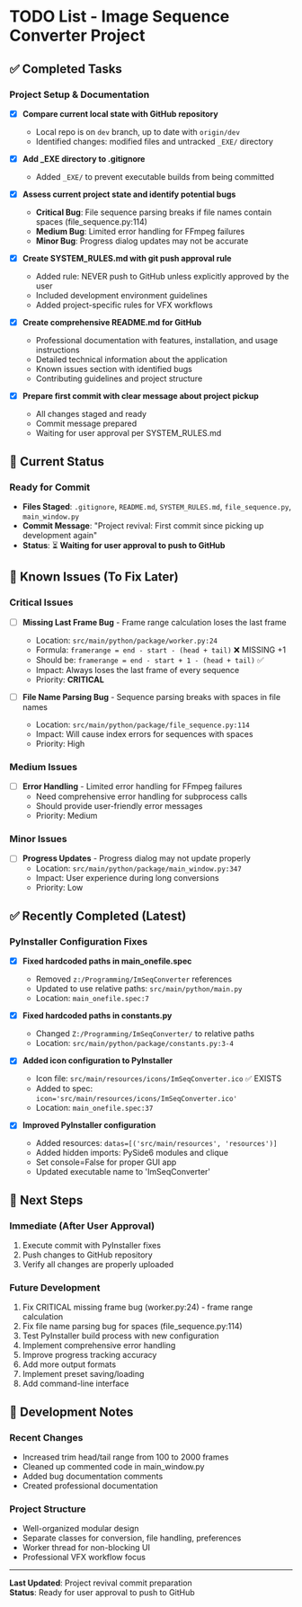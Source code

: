 # TODO List - Image Sequence Converter Project

## ✅ Completed Tasks

### Project Setup & Documentation
- [x] **Compare current local state with GitHub repository**
  - Local repo is on `dev` branch, up to date with `origin/dev`
  - Identified changes: modified files and untracked `_EXE/` directory

- [x] **Add _EXE directory to .gitignore**
  - Added `_EXE/` to prevent executable builds from being committed

- [x] **Assess current project state and identify potential bugs**
  - **Critical Bug**: File sequence parsing breaks if file names contain spaces (file_sequence.py:114)
  - **Medium Bug**: Limited error handling for FFmpeg failures
  - **Minor Bug**: Progress dialog updates may not be accurate

- [x] **Create SYSTEM_RULES.md with git push approval rule**
  - Added rule: NEVER push to GitHub unless explicitly approved by the user
  - Included development environment guidelines
  - Added project-specific rules for VFX workflows

- [x] **Create comprehensive README.md for GitHub**
  - Professional documentation with features, installation, and usage instructions
  - Detailed technical information about the application
  - Known issues section with identified bugs
  - Contributing guidelines and project structure

- [x] **Prepare first commit with clear message about project pickup**
  - All changes staged and ready
  - Commit message prepared
  - Waiting for user approval per SYSTEM_RULES.md

## 🎯 Current Status

### Ready for Commit
- **Files Staged**: `.gitignore`, `README.md`, `SYSTEM_RULES.md`, `file_sequence.py`, `main_window.py`
- **Commit Message**: "Project revival: First commit since picking up development again"
- **Status**: ⏳ **Waiting for user approval to push to GitHub**

## 🐛 Known Issues (To Fix Later)

### Critical Issues
- [ ] **Missing Last Frame Bug** - Frame range calculation loses the last frame
  - Location: `src/main/python/package/worker.py:24`
  - Formula: `framerange = end - start - (head + tail)` ❌ MISSING +1
  - Should be: `framerange = end - start + 1 - (head + tail)` ✅
  - Impact: Always loses the last frame of every sequence
  - Priority: **CRITICAL**

- [ ] **File Name Parsing Bug** - Sequence parsing breaks with spaces in file names
  - Location: `src/main/python/package/file_sequence.py:114`
  - Impact: Will cause index errors for sequences with spaces
  - Priority: High

### Medium Issues
- [ ] **Error Handling** - Limited error handling for FFmpeg failures
  - Need comprehensive error handling for subprocess calls
  - Should provide user-friendly error messages
  - Priority: Medium

### Minor Issues
- [ ] **Progress Updates** - Progress dialog may not update properly
  - Location: `src/main/python/package/main_window.py:347`
  - Impact: User experience during long conversions
  - Priority: Low

## ✅ Recently Completed (Latest)

### PyInstaller Configuration Fixes
- [x] **Fixed hardcoded paths in main_onefile.spec**
  - Removed `z:/Programming/ImSeqConverter` references
  - Updated to use relative paths: `src/main/python/main.py`
  - Location: `main_onefile.spec:7`

- [x] **Fixed hardcoded paths in constants.py**
  - Changed `Z:/Programming/ImSeqConverter/` to relative paths
  - Location: `src/main/python/package/constants.py:3-4`

- [x] **Added icon configuration to PyInstaller**
  - Icon file: `src/main/resources/icons/ImSeqConverter.ico` ✅ EXISTS
  - Added to spec: `icon='src/main/resources/icons/ImSeqConverter.ico'`
  - Location: `main_onefile.spec:37`

- [x] **Improved PyInstaller configuration**
  - Added resources: `datas=[('src/main/resources', 'resources')]`
  - Added hidden imports: PySide6 modules and clique
  - Set console=False for proper GUI app
  - Updated executable name to 'ImSeqConverter'

## 🔄 Next Steps

### Immediate (After User Approval)
1. Execute commit with PyInstaller fixes
2. Push changes to GitHub repository
3. Verify all changes are properly uploaded

### Future Development
1. Fix CRITICAL missing frame bug (worker.py:24) - frame range calculation
2. Fix file name parsing bug for spaces (file_sequence.py:114)
3. Test PyInstaller build process with new configuration
4. Implement comprehensive error handling
5. Improve progress tracking accuracy
6. Add more output formats
7. Implement preset saving/loading
8. Add command-line interface

## 📝 Development Notes

### Recent Changes
- Increased trim head/tail range from 100 to 2000 frames
- Cleaned up commented code in main_window.py
- Added bug documentation comments
- Created professional documentation

### Project Structure
- Well-organized modular design
- Separate classes for conversion, file handling, preferences
- Worker thread for non-blocking UI
- Professional VFX workflow focus

---

**Last Updated**: Project revival commit preparation  
**Status**: Ready for user approval to push to GitHub
